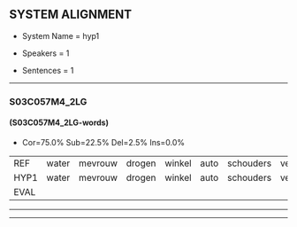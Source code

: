 
## SYSTEM ALIGNMENT

- System Name = hyp1

- Speakers = 1

- Sentences = 1

---

### S03C057M4_2LG

#### (S03C057M4_2LG-words)

- Cor=75.0%	Sub=22.5%	Del=2.5%	Ins=0.0%

|  |  |  |  |  |  |  |  |  |  |  |  |  |  |  |  |  |  |  |  |  |  |  |  |  |  |  |  |  |  |  |  |  |  |  |  |  |  |  |  |  |
|:--- |:---:|:---:|:---:|:---:|:---:|:---:|:---:|:---:|:---:|:---:|:---:|:---:|:---:|:---:|:---:|:---:|:---:|:---:|:---:|:---:|:---:|:---:|:---:|:---:|:---:|:---:|:---:|:---:|:---:|:---:|:---:|:---:|:---:|:---:|:---:|:---:|:---:|:---:|:---:|:---:|
| REF | water | mevrouw | drogen | winkel | auto | schouders | verhaal | koning | moeilijk | speelplaats | drinken | hoofdpijn | regen | vliegtuig | stoppen | opnieuw | gooien | sneeuwen | moeder | liedje | potlood | fietsbel | vinger | dichtbij | meisje | chauffeur | muziek | waarom | scheuren | lawaai | zwemmen | vuurwerk | appel | cola | kussen | eerste | circus | kleuren | voetbal | vlinder |
| HYP1 | water | mevrouw | drogen | winkel | auto | schouders | verhaal | koning | moeilijk | speelplaats | drinken | hoofdpen | regen | vliegtuig | stoppen | opnieuw | gooien | sneeuwen | moder | lietje | potloot | fietsbil | vinger | dichtbij | mage | chauffeur | muziek | waarom | scheuren | lawaai | zwemmen | vuurwerk | appel | cola | cussen | eerste | circus |  | cleuren | voetbalvlinder |
| EVAL |  |  |  |  |  |  |  |  |  |  |  | S |  |  |  |  |  |  | S | S | S | S |  |  | S |  |  |  |  |  |  |  |  |  | S |  |  | D | S | S |
---

---
